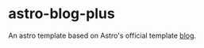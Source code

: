 # astro-blog-plus
An astro template based on Astro's official template <a href="https://github.com/withastro/templates/tree/main/templates/blog" target="_blank" rel="noopener">blog</a>.
